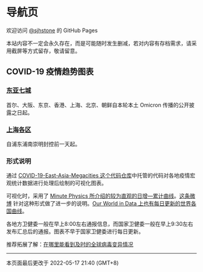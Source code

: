 # 导航页

欢迎访问 [@sjhstone](https://github.com/sjhstone/) 的 GitHub Pages

本站内容不一定会永久存在，而是可能随时发生删减，若对内容有存档需求，请采用截屏等方式留存，敬请留意。

## COVID-19 疫情趋势图表

### [东亚七城](./covid/)
首尔、大阪、东京、香港、上海、北京、朝鲜自本轮本土 Omicron 传播的公开披露之日起。
### [上海各区](./covid/districts/)
自浦东浦南崇明封控前一天起。

### 形式说明
通过 [COVID-19-East-Asia-Megacities 这个代码仓库](https://github.com/sjhstone/COVID-19-East-Asia-Megacities)中托管的代码对各地疫情宏观统计数据进行处理后绘制的可视化图表。

可视化时，采用了 [Minute Physics 所介绍的较为直观的日增—累计曲线](https://www.bilibili.com/video/BV1L7411X7dt)。[这条微博](https://weibo.com/1710673312/Lr7h4pOln) 针对这种形式做了进一步的说明。[Our World in Data 上也有每日更新的世界各国曲线](https://ourworldindata.org/grapher/covid-daily-vs-total-cases-per-million)。

各地方卫健委一般在早上8:00左右通报信息，而国家卫健委一般在早上9:30左右发布汇总后的通报。图表不早于国家卫健委进行每日更新。

推荐拓展了解：[在哪里能看到及时的全球病毒变异情况](./sars-cov-2/)

----

本页面最后更改于 2022-05-17 21:40 (GMT+8)
